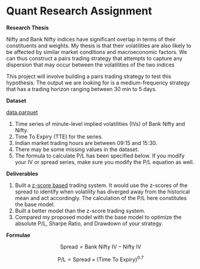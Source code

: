 # Quant Research Assignment

**Research Thesis**

Nifty and Bank Nifty indices have significant overlap in terms of their constituents and weights. My thesis is that their volatilities are also likely to be affected by similar market conditions and macroeconomic factors. We can thus construct a pairs trading strategy that attempts to capture any dispersion that may occur between the volatilities of the two indices

This project will involve building a pairs trading strategy to test this hypothesis. The output we are looking for is a medium-frequency strategy that has a trading horizon ranging between 30 min to 5 days. 

**Dataset**

[data.parquet](Quant%20Research%20Assignment%208ac8c4464fd44c2988addaff28e18631/data.parquet)

1. Time series of minute-level implied volatilities (IVs) of Bank Nifty and Nifty.
2. Time To Expiry (TTE) for the series.
3. Indian market trading hours are between 09:15 and 15:30. 
4. There may be some missing values in the dataset.
5. The formula to calculate P/L has been specified below. If you modify your IV or spread series, make sure you modify the P/L equation as well.

**Deliverables**

1. Built a [z-score based](https://en.wikipedia.org/wiki/Standard_score) trading system. It would use the z-scores of the spread to identify when volatility has diverged away from the historical mean and act accordingly. The calculation of the P/L here constitutes the base model.
2. Built a better model than the z-score trading system. 
3. Compared my proposed model with the base model to optimize the absolute P/L, Sharpe Ratio, and Drawdown of your strategy.

**Formulae**  

$$
\text{Spread} = \text{Bank Nifty IV} - \text{Nifty IV}
$$

$$
\text{P/L} = \text{Spread} \times (\text{Time To Expiry})^{0.7}
$$
